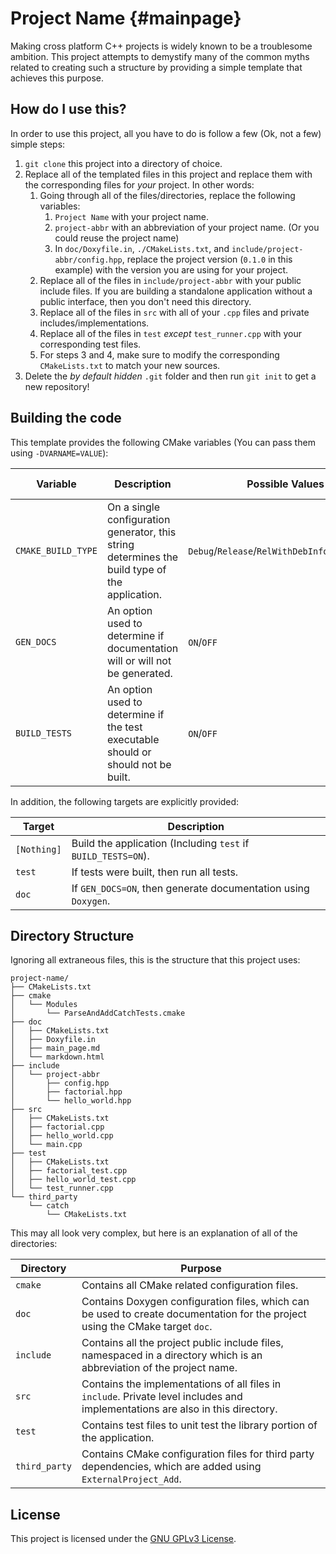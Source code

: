 # Project Name {#mainpage}

Making cross platform C++ projects is widely known to be a troublesome ambition. This project attempts to demystify many of the common myths related to creating such a structure by providing a simple template that achieves this purpose.


## How do I  use this?

In order to use this project, all you have to do is follow a few (Ok, not a few) simple steps:

1. `git clone` this project into a directory of choice.
2. Replace all of the templated files in this project and replace them with the corresponding files for _your_ project. In other words:
   1. Going through all of the files/directories, replace the following variables:
      1. `Project Name` with your project name.
      2. `project-abbr` with an abbreviation of your project name. (Or you could reuse the project name)
      3. In `doc/Doxyfile.in`, `./CMakeLists.txt`, and `include/project-abbr/config.hpp`, replace the project version (`0.1.0` in this example) with the version you are using for your project.
   2. Replace all of the files in `include/project-abbr` with your public include files. If you are building a standalone application without a public interface, then you don't need this directory.
   3. Replace all of the files in `src` with all of your `.cpp` files and private includes/implementations.
   4. Replace all of the files in `test` _except_ `test_runner.cpp` with your corresponding test files.
   5. For steps 3 and 4, make sure to modify the corresponding `CMakeLists.txt` to match your new sources.
2. Delete the _by default hidden_ `.git` folder and then run `git init` to get a new repository!


## Building the code

This template provides the following CMake variables (You can pass them using `-DVARNAME=VALUE`):

| Variable           | Description                                                                                    | Possible Values                                 | Default Value |
|--------------------|------------------------------------------------------------------------------------------------|-------------------------------------------------|---------------|
| `CMAKE_BUILD_TYPE` | On a single configuration generator, this string determines the build type of the application. | `Debug`/`Release`/`RelWithDebInfo`/`MinSizeRel` | `Release`     |
| `GEN_DOCS`         | An option used to determine if documentation will or will not be generated.                    | `ON`/`OFF`                                      | `OFF`         |
| `BUILD_TESTS`      | An option used to determine if the test executable should or should not be built.              | `ON`/`OFF`                                      | `OFF`         |

In addition, the following targets are explicitly provided:

| Target        | Description                                                    |
|-------------|----------------------------------------------------------------|
| `[Nothing]` | Build the application (Including `test` if `BUILD_TESTS=ON`).  |
| `test`      | If tests were built, then run all tests.                       |
| `doc`       | If `GEN_DOCS=ON`, then generate documentation using `Doxygen`. |


## Directory Structure

Ignoring all extraneous files, this is the structure that this project uses: 


    project-name/
    ├── CMakeLists.txt
    ├── cmake
    │   └── Modules
    │       └── ParseAndAddCatchTests.cmake
    ├── doc
    │   ├── CMakeLists.txt
    │   ├── Doxyfile.in
    │   ├── main_page.md
    │   └── markdown.html
    ├── include
    │   └── project-abbr
    │       ├── config.hpp
    │       ├── factorial.hpp
    │       └── hello_world.hpp
    ├── src
    │   ├── CMakeLists.txt
    │   ├── factorial.cpp
    │   ├── hello_world.cpp
    │   └── main.cpp
    ├── test
    │   ├── CMakeLists.txt
    │   ├── factorial_test.cpp
    │   ├── hello_world_test.cpp
    │   └── test_runner.cpp
    └── third_party
        └── catch
            └── CMakeLists.txt

This may all look very complex, but here is an explanation of all of the directories:

| Directory     | Purpose                                                                                                                        |
|---------------|--------------------------------------------------------------------------------------------------------------------------------|
| `cmake`       | Contains all CMake related configuration files.                                                                                |
| `doc`         | Contains Doxygen configuration files, which can be used to create documentation for the project using the CMake target `doc`.  |
| `include`     | Contains all the project public include files, namespaced in a directory which is an abbreviation of the project name.         |
| `src`         | Contains the implementations of all files in `include`. Private level includes and implementations are also in this directory. |
| `test`        | Contains test files to unit test the library portion of the application.                                                       |
| `third_party` | Contains CMake configuration files for third party dependencies, which are added using `ExternalProject_Add`.                  |

## License

This project is licensed under the [GNU GPLv3 License](https://github.com/arnavb/cpp14-project-template/blob/master/LICENSE).